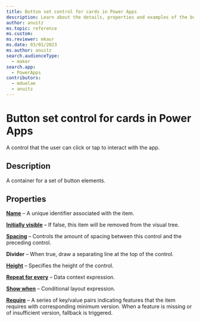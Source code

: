 ```yaml
---
title: Button set control for cards in Power Apps
description: Learn about the details, properties and examples of the button set control for cards in Power Apps.
author: anuitz
ms.topic: reference
ms.custom: 
ms.reviewer: mkaur
ms.date: 03/01/2023
ms.author: anuitz
search.audienceType:
  - maker
search.app:
  - PowerApps
contributors:
  - mduelae
  - anuitz
---
```


# Button set control for cards in Power Apps

A control that the user can click or tap to interact with the app.

## Description

A container for a set of button elements.

## Properties
**[Name](properties-core.md)** – A unique identifier associated with the item.

**[Initially visible](properties-core.md)** – If false, this item will be removed from the visual tree.

**[Spacing](properties-text.md)** – Controls the amount of spacing between this control and the preceding control.

**Divider** – When true, draw a separating line at the top of the control.

**[Height](properties-color-border.md)** – Specifies the height of the control.

**[Repeat for every](properties-color-border.md)** – Data context expression.

**[Show when](properties-color-border.md)** – Conditional layout expression.

**[Require](properties-color-border.md)** – A series of key/value pairs indicating features that the item requires with corresponding minimum version. When a feature is missing or of insufficient version, fallback is triggered.



